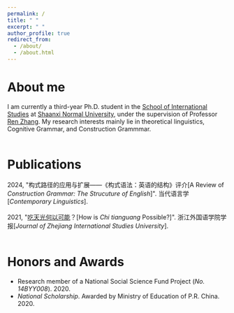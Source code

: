 ```yaml
---
permalink: /
title: " "
excerpt: " "
author_profile: true
redirect_from: 
  - /about/
  - /about.html
---
```

# About me
I am currently a third-year Ph.D. student in the [School of International Studies](http://www.wyxy.snnu.edu.cn/) at [Shaanxi Normal University](https://www.snnu.edu.cn/), under the supervision of Professor [Ren Zhang](http://www.wyxy.snnu.edu.cn/info/1179/6333.htm). My research interests mainly lie in theoretical linguistics, Cognitive Grammar, and Construction Grammmar. <br><br>


# Publications
2024, "构式路径的应用与扩展——《构式语法：英语的结构》评介[A Review of *Construction Grammar: The Strucuture of English*]". 当代语言学[*Contemporary Linguistics*]. <br><br>
2021, "[吃天光何以可能](https://kns.cnki.net/kcms/detail/detail.aspx?FileName=ZJJX202101013&DbName=CJFQ2021)？[How is *Chi tianguang* Possible?]". 浙江外国语学院学报[*Journal of Zhejiang International Studies University*]. <br><br>


# Honors and Awards
*  Research member of a National Social Science Fund Project (*No. 14BYY008*). 2020.
*  *National Scholarship*.  Awarded by Ministry of Education of P.R. China. 2020.

<!---Activity and Service--->
<!---Experience--->
